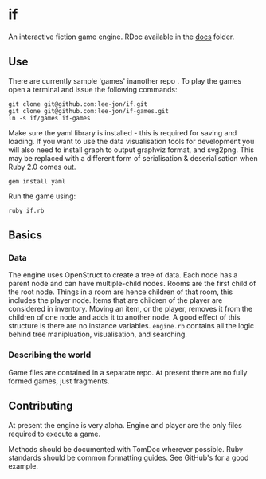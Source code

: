 if
==

An interactive fiction game engine. RDoc available in the [docs](./docs) folder.

## Use
There are currently sample 'games' inanother repo . To play the games open a terminal and issue the following commands:

    git clone git@github.com:lee-jon/if.git
    git clone git@github.com:lee-jon/if-games.git
    ln -s if/games if-games

Make sure the yaml library is installed - this is required for saving and loading. If you want to use the data visualisation tools for development you will also need to install graph to output graphviz format, and svg2png. This may be replaced with a different form of serialisation & deserialisation when Ruby 2.0 comes out.

    gem install yaml

Run the game using:

    ruby if.rb

## Basics

### Data
The engine uses OpenStruct to create a tree of data. Each node has a parent node and can have multiple-child nodes. Rooms are the first child of the root node. Things in a room are hence children of that room, this includes the player node. Items that are children of the player are considered in inventory. Moving an item, or the player, removes it from the children of one node and adds it to another node. A good effect of this structure is there are no instance variables. `engine.rb` contains all the logic behind tree manipluation, visualisation, and searching.

### Describing the world
Game files are contained in a separate repo. At present there are no fully formed games, just fragments.

## Contributing
At present the engine is very alpha. Engine and player are the only files required to execute a game.

Methods should be documented with TomDoc wherever possible. Ruby standards should be common formatting guides. See GitHub's for a good example.
